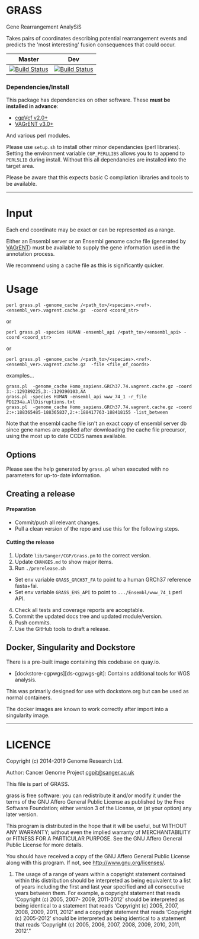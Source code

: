 GRASS
=====

Gene Rearrangement AnalySiS

Takes pairs of coordinates describing potential rearrangement events and predicts the 'most interesting' fusion consequences that could occur.

| Master | Dev |
|---|---|
|  [![Build Status](https://travis-ci.org/cancerit/grass.svg?branch=master)](https://travis-ci.org/cancerit/grass) | [![Build Status](https://travis-ci.org/cancerit/grass.svg?branch=dev)](https://travis-ci.org/cancerit/grass) |

### Dependencies/Install
This package has dependencies on other software.  These __must be installed in advance__:

* [cgpVcf v2.0+](https://github.com/cancerit/cgpVcf/releases)
* [VAGrENT v3.0+](https://github.com/cancerit/VAGrENT/releases)

And various perl modules.

Please use `setup.sh` to install other minor dependancies (perl libraries).  Setting the environment variable `CGP_PERLLIBS` allows you to to append to `PERL5LIB` during install.  Without this all dependancies are installed into the target area.

Please be aware that this expects basic C compilation libraries and tools to be available.

---


# Input

Each end coordinate may be exact or can be represented as a range.

Either an Ensembl server or an Ensembl genome cache file (generated by [VAGrENT](http://cancerit.github.io/VAGrENT/)) must be available to supply the gene information used in the annotation process.

We recommend using a cache file as this is significantly quicker.

# Usage

    perl grass.pl -genome_cache /<path_to>/<species>.<ref>.<ensembl_ver>.vagrent.cache.gz  -coord <coord_str>

or

    perl grass.pl -species HUMAN -ensembl_api /<path_to>/<ensembl_api> -coord <coord_str>

or

    perl grass.pl -genome_cache /<path_to>/<species>.<ref>.<ensembl_ver>.vagrent.cache.gz  -file <file_of_coords>

examples...

    grass.pl  -genome_cache Homo_sapiens.GRCh37.74.vagrent.cache.gz -coord  3:-:129389225,3:-:129390103,AA
    grass.pl -species HUMAN -ensembl_api www_74_1 -r_file PD1234a.AllDisruptions.txt
    grass.pl  -genome_cache Homo_sapiens.GRCh37.74.vagrent.cache.gz -coord 2:+:188365485-188365837,2:+:188417763-188418155 -list_between

Note that the ensembl cache file isn't an exact copy of ensembl server db since gene names are applied after downloading the cache file precursor, using the most up to date CCDS names available.

## Options

Please see the help generated by ```grass.pl``` when executed with no parameters for up-to-date information.


## Creating a release
#### Preparation
* Commit/push all relevant changes.
* Pull a clean version of the repo and use this for the following steps.

#### Cutting the release
1. Update `lib/Sanger/CGP/Grass.pm` to the correct version.
2. Update `CHANGES.md` to show major items.
3. Run `./prerelease.sh`
  * Set env variable `GRASS_GRCH37_FA` to point to a human GRCh37 reference fasta+fai.
  * Set env variable `GRASS_ENS_API` to point to `.../Ensembl/www_74_1` perl API.
4. Check all tests and coverage reports are acceptable.
5. Commit the updated docs tree and updated module/version.
6. Push commits.
7. Use the GitHub tools to draft a release.

## Docker, Singularity and Dockstore

There is a pre-built image containing this codebase on quay.io.

* [dockstore-cgpwgs][ds-cgpwgs-git]: Contains additional tools for WGS analysis.

This was primarily designed for use with dockstore.org but can be used as normal containers.

The docker images are known to work correctly after import into a singularity image.

---

LICENCE
=======
Copyright (c) 2014-2019 Genome Research Ltd.

Author: Cancer Genome Project <cgpit@sanger.ac.uk>

This file is part of GRASS.

grass is free software: you can redistribute it and/or modify it under
the terms of the GNU Affero General Public License as published by the Free
Software Foundation; either version 3 of the License, or (at your option) any
later version.

This program is distributed in the hope that it will be useful, but WITHOUT
ANY WARRANTY; without even the implied warranty of MERCHANTABILITY or FITNESS
FOR A PARTICULAR PURPOSE. See the GNU Affero General Public License for more
details.

You should have received a copy of the GNU Affero General Public License
along with this program. If not, see <http://www.gnu.org/licenses/>.

1. The usage of a range of years within a copyright statement contained within
this distribution should be interpreted as being equivalent to a list of years
including the first and last year specified and all consecutive years between
them. For example, a copyright statement that reads ‘Copyright (c) 2005, 2007-
2009, 2011-2012’ should be interpreted as being identical to a statement that
reads ‘Copyright (c) 2005, 2007, 2008, 2009, 2011, 2012’ and a copyright
statement that reads ‘Copyright (c) 2005-2012’ should be interpreted as being
identical to a statement that reads ‘Copyright (c) 2005, 2006, 2007, 2008,
2009, 2010, 2011, 2012’."
